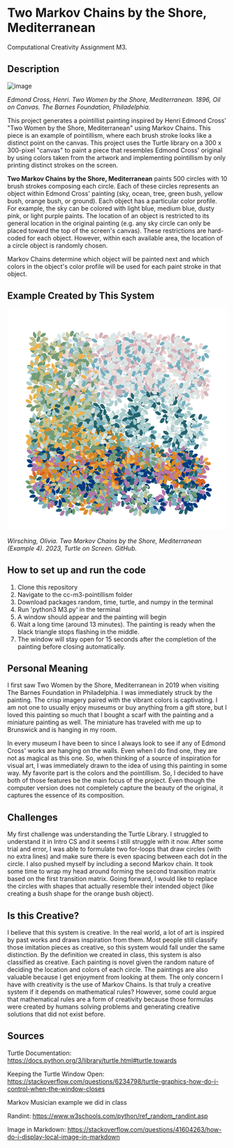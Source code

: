 # Two Markov Chains by the Shore, Mediterranean 
Computational Creativity Assignment M3. 

## Description 

![image](./Examples/OriginalPainting.png)

_Edmond Cross, Henri. Two Women by the Shore, Mediterranean. 1896, Oil on Canvas. The Barnes Foundation, Philadelphia._


This project generates a pointillist painting inspired by Henri Edmond Cross' "Two Women by the Shore, Mediterranean" using Markov Chains. This piece is an example of pointillism, where each brush stroke looks like a distinct point on the canvas. This project uses the Turtle library on a 300 x 300-pixel "canvas" to paint a piece that resembles Edmond Cross' original by using colors taken from the artwork and implementing pointillism by only printing distinct strokes on the screen.  

**Two Markov Chains by the Shore, Mediterranean** paints 500 circles with 10 brush strokes composing each circle. Each of these circles represents an object within Edmond Cross' painting (sky, ocean, tree, green bush, yellow bush, orange bush, or ground). Each object has a particular color profile. For example, the sky can be colored with light blue, medium blue, dusty pink, or light purple paints. The location of an object is restricted to its general location in the original painting (e.g. any sky circle can only be placed toward the top of the screen's canvas). These restrictions are hard-coded for each object. However, within each available area, the location of a circle object is randomly chosen. 

Markov Chains determine which object will be painted next and which colors in the object's color profile will be used for each paint stroke in that object. 

## Example Created by This System
![image](./Examples/Example4.png)

_Wirsching, Olivia. Two Markov Chains by the Shore, Mediterranean (Example 4). 2023, Turtle on Screen. GitHub._


## How to set up and run the code 
1. Clone this repository
2. Navigate to the cc-m3-pointillism folder
3. Download packages random, time, turtle, and numpy in the terminal
4. Run 'python3 M3.py' in the terminal 
5. A window should appear and the painting will begin 
6. Wait a long time (around 13 minutes). The painting is ready when the black triangle stops flashing in the middle. 
7. The window will stay open for 15 seconds after the completion of the painting before closing automatically. 

## Personal Meaning 
I first saw Two Women by the Shore, Mediterranean in 2019 when visiting The Barnes Foundation in Philadelphia. I was immediately struck by the painting. The crisp imagery paired with the vibrant colors is captivating. I am not one to usually enjoy museums or buy anything from a gift store, but I loved this painting so much that I bought a scarf with the painting and a miniature painting as well. The miniature has traveled with me up to Brunswick and is hanging in my room. 

In every museum I have been to since I always look to see if any of Edmond Cross' works are hanging on the walls. Even when I do find one, they are not as magical as this one. So, when thinking of a source of inspiration for visual art, I was immediately drawn to the idea of using this painting in some way. My favorite part is the colors and the pointillism. So, I decided to have both of those features be the main focus of the project. Even though the computer version does not completely capture the beauty of the original, it captures the essence of its composition. 

## Challenges
My first challenge was understanding the Turtle Library. I struggled to understand it in Intro CS and it seems I still struggle with it now. After some trial and error, I was able to formulate two for-loops that draw circles (with no extra lines) and make sure there is even spacing between each dot in the circle. I also pushed myself by including a second Markov chain. It took some time to wrap my head around forming the second transition matrix based on the first transition matrix. Going forward, I would like to replace the circles with shapes that actually resemble their intended object (like creating a bush shape for the orange bush object).

## Is this Creative?
I believe that this system is creative. In the real world, a lot of art is inspired by past works and draws inspiration from them. Most people still classify those imitation pieces as creative, so this system would fall under the same distinction. By the definition we created in class, this system is also classified as creative. Each painting is novel given the random nature of deciding the location and colors of each circle. The paintings are also valuable because I get enjoyment from looking at them. The only concern I have with creativity is the use of Markov Chains. Is that truly a creative system if it depends on mathematical rules? However, some could argue that mathematical rules are a form of creativity because those formulas were created by humans solving problems and generating creative solutions that did not exist before.  

## Sources
Turtle Documentation: https://docs.python.org/3/library/turtle.html#turtle.towards

Keeping the Turtle Window Open: https://stackoverflow.com/questions/6234798/turtle-graphics-how-do-i-control-when-the-window-closes

Markov Musician example we did in class 

Randint: https://www.w3schools.com/python/ref_random_randint.asp

Image in Markdown: https://stackoverflow.com/questions/41604263/how-do-i-display-local-image-in-markdown

